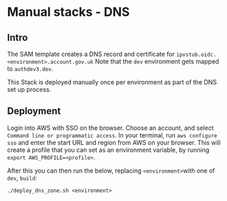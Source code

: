 # Manual stacks - DNS
## Intro

The SAM template creates a DNS record and certificate for `ipvstub.oidc.<environment>.account.gov.uk`
Note that the `dev` environment gets mapped to `authdev3.dev`. 

This Stack is deployed manually once per environment as part of the DNS set up process. 


## Deployment

Login into AWS with SSO on the browser. Choose an account, and select `Command line or programmatic access`. In your
terminal, run `aws configure sso` and enter the start URL and region from AWS on your browser. This will create a
profile that you can set as an environment variable, by running `export AWS_PROFILE=<profile>`.

After this you can then run the below, replacing `<environment>`with one
of `dev`, `build`:

```shell
./deploy_dns_zone.sh <environment>
```
